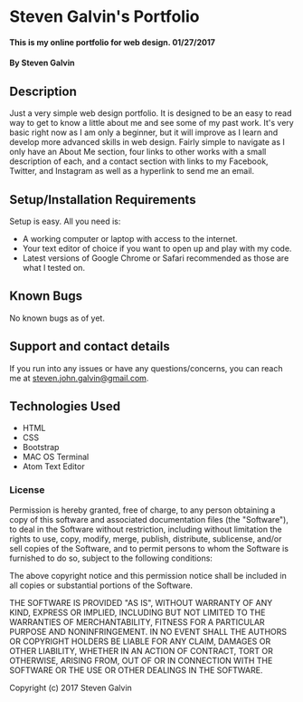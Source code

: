 # Steven Galvin's Portfolio

#### This is my online portfolio for web design. 01/27/2017

#### By Steven Galvin

## Description

Just a very simple web design portfolio. It is designed to be an easy to read way to get to know a little about me and see some of my past work. It's very basic right now as I am only a beginner, but it will improve as I learn and develop more advanced skills in web design. Fairly simple to navigate as I only have an About Me section, four links to other works with a small description of each, and a contact section with links to my Facebook, Twitter, and Instagram as well as a hyperlink to send me an email.

## Setup/Installation Requirements

Setup is easy. All you need is:
* A working computer or laptop with access to the internet.
* Your text editor of choice if you want to open up and play with my code.
* Latest versions of Google Chrome or Safari recommended as those are what I tested on.

## Known Bugs

No known bugs as of yet.

## Support and contact details

If you run into any issues or have any questions/concerns, you can reach me at steven.john.galvin@gmail.com.

## Technologies Used

* HTML
* CSS
* Bootstrap
* MAC OS Terminal
* Atom Text Editor

### License

Permission is hereby granted, free of charge, to any person obtaining a copy of this software and associated documentation files (the "Software"), to deal in the Software without restriction, including without limitation the rights to use, copy, modify, merge, publish, distribute, sublicense, and/or sell copies of the Software, and to permit persons to whom the Software is furnished to do so, subject to the following conditions:

The above copyright notice and this permission notice shall be included in all copies or substantial portions of the Software.

THE SOFTWARE IS PROVIDED "AS IS", WITHOUT WARRANTY OF ANY KIND, EXPRESS OR IMPLIED, INCLUDING BUT NOT LIMITED TO THE WARRANTIES OF MERCHANTABILITY, FITNESS FOR A PARTICULAR PURPOSE AND NONINFRINGEMENT. IN NO EVENT SHALL THE AUTHORS OR COPYRIGHT HOLDERS BE LIABLE FOR ANY CLAIM, DAMAGES OR OTHER LIABILITY, WHETHER IN AN ACTION OF CONTRACT, TORT OR OTHERWISE, ARISING FROM, OUT OF OR IN CONNECTION WITH THE SOFTWARE OR THE USE OR OTHER DEALINGS IN THE SOFTWARE.

Copyright (c) 2017 Steven Galvin
